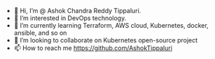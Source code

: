 - 👋 Hi, I’m @ Ashok Chandra Reddy Tippaluri.
- 👀 I’m interested in DevOps technology.
- 🌱 I’m currently learning Terraform, AWS cloud, Kubernetes, docker, ansible, and so on
- 💞️ I’m looking to collaborate on Kubernetes open-source project
- 📫 How to reach me https://github.com/AshokTippaluri

